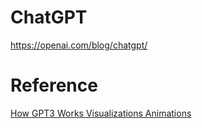 # ChatGPT

https://openai.com/blog/chatgpt/


# Reference

[How GPT3 Works Visualizations Animations](https://jalammar.github.io/how-gpt3-works-visualizations-animations)
